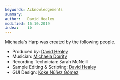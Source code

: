 ```yaml
---
keywords: Acknowledgements
summary:  
author:   David Healey
modified: 16.10.2019
index:    10
---
```

  
Michaela's Harp was created by the following people.

- Produced by: [David Healey](https://www.patreon.com/davidhealey)
- Musician: [Michaela Dorrity](https://www.facebook.com/MichaelaDorrityHarp)
- Recording Technician: Sarah McNeill
- Sample Editing & Scripting: [David Healey](https://www.patreon.com/davidhealey)
- GUI Design: [Koke Núñez Gómez](http://kokenunezgomez.com/portfolio/)